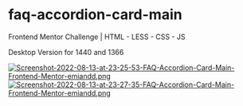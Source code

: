 # faq-accordion-card-main
Frontend Mentor Challenge | HTML - LESS - CSS - JS

Desktop Version for 1440 and 1366

[![Screenshot-2022-08-13-at-23-25-53-FAQ-Accordion-Card-Main-Frontend-Mentor-emiandd.png](https://i.postimg.cc/mDn7Yw02/Screenshot-2022-08-13-at-23-25-53-FAQ-Accordion-Card-Main-Frontend-Mentor-emiandd.png)](https://postimg.cc/2b4qm4kP)
[![Screenshot-2022-08-13-at-23-27-35-FAQ-Accordion-Card-Main-Frontend-Mentor-emiandd.png](https://i.postimg.cc/05LBxdbs/Screenshot-2022-08-13-at-23-27-35-FAQ-Accordion-Card-Main-Frontend-Mentor-emiandd.png)](https://postimg.cc/8smHmvRK)
